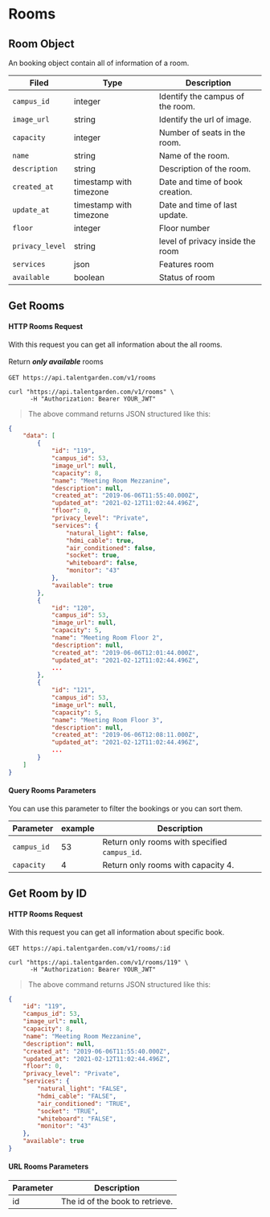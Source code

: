 # Rooms
## Room Object
An booking object contain all of information of a room.

| Filed    |      Type      |  <div style="width:100%">Description</div> |
|----------|---------------|------------|
| `campus_id` |    integer   |   Identify the campus of the room.|
| `image_url` | string |   Identify the url of image. |
| `capacity` |  integer | Number of seats in the room.  |
| `name` |    string   |   Name of the room. |
| `description` |    string   |   Description of the room. |
| `created_at` | timestamp with timezone | Date and time of book creation. |
| `update_at` |    timestamp with timezone  | Date and time of last update. |
| `floor`| integer| Floor number|
|`privacy_level`| string | level of privacy inside the room|
|`services`| json | Features room |
|`available`| boolean | Status of room |

## Get Rooms

#### HTTP Rooms Request
With this request you can get all information about the all rooms. <br></br>
Return ***only available*** rooms <br></br> 
`GET https://api.talentgarden.com/v1/rooms`

```shell
curl "https://api.talentgarden.com/v1/rooms" \
      -H "Authorization: Bearer YOUR_JWT"
```
> The above command returns JSON structured like this:

```json
{
    "data": [
        {
            "id": "119",
            "campus_id": 53,
            "image_url": null,
            "capacity": 8,
            "name": "Meeting Room Mezzanine",
            "description": null,
            "created_at": "2019-06-06T11:55:40.000Z",
            "updated_at": "2021-02-12T11:02:44.496Z",
            "floor": 0,
            "privacy_level": "Private",
            "services": {
                "natural_light": false,
                "hdmi_cable": true,
                "air_conditioned": false,
                "socket": true,
                "whiteboard": false,
                "monitor": "43"
            },
            "available": true
        },
        {
            "id": "120",
            "campus_id": 53,
            "image_url": null,
            "capacity": 5,
            "name": "Meeting Room Floor 2",
            "description": null,
            "created_at": "2019-06-06T12:01:44.000Z",
            "updated_at": "2021-02-12T11:02:44.496Z",
            ...
        },
        {
            "id": "121",
            "campus_id": 53,
            "image_url": null,
            "capacity": 5,
            "name": "Meeting Room Floor 3",
            "description": null,
            "created_at": "2019-06-06T12:08:11.000Z",
            "updated_at": "2021-02-12T11:02:44.496Z",
            ...
        }
    ]
}
```
#### Query Rooms Parameters
You can use this parameter to filter the bookings or you can sort them.

Parameter | example | Description
--------- | ------- | --------------
|`campus_id` | 53 | Return only rooms with specified `campus_id`.|
| `capacity` | 4 | Return only rooms with capacity 4.|

## Get Room by ID

#### HTTP Rooms Request
With this request you can get all information about specific book.  <br></br>
`GET https://api.talentgarden.com/v1/rooms/:id`

```shell
curl "https://api.talentgarden.com/v1/rooms/119" \
      -H "Authorization: Bearer YOUR_JWT"
```

> The above command returns JSON structured like this:

```json
{
    "id": "119",
    "campus_id": 53,
    "image_url": null,
    "capacity": 8,
    "name": "Meeting Room Mezzanine",
    "description": null,
    "created_at": "2019-06-06T11:55:40.000Z",
    "updated_at": "2021-02-12T11:02:44.496Z",
    "floor": 0,
    "privacy_level": "Private",
    "services": {
        "natural_light": "FALSE",
        "hdmi_cable": "FALSE",
        "air_conditioned": "TRUE",
        "socket": "TRUE",
        "whiteboard": "FALSE",
        "monitor": "43"
    },
    "available": true
}
```

#### URL Rooms Parameters

Parameter | Description
--------- | -----------
id | The id of the book to retrieve.


